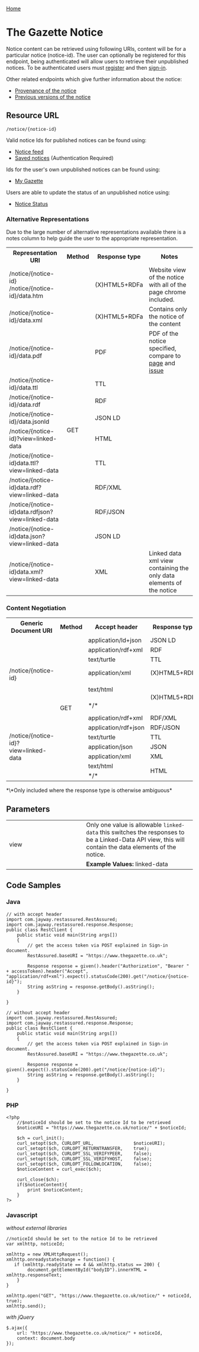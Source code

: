 [Home](../home.md)
# The Gazette Notice #
Notice content can be retrieved using following URIs, content will be for a particular notice (notice-id).
The user can optionally be registered for this endpoint, being authenticated will allow users to retrieve their unpublished notices. To be authenticated users must [register](../authentication/registration.md) and then [sign-in](../authentication/sign-in.md).

Other related endpoints which give further information about the notice:

- [Provenance of the notice](notice-provenance.md)
- [Previous versions of the notice](notice-version.md)

## Resource URL ##

`/notice/{notice-id}`
 
Valid notice Ids for published notices can be found using:

- [Notice feed](notice-feed.md)
- [Saved notices](../mygazette/mygazette.md) (Authentication Required)

Ids for the user's own unpublished notices can be found using:

- [My Gazette](../mygazette/mygazette.md)

Users are able to update the status of an unpublished notice using:

- [Notice Status](../notice/notice-status.md)

### Alternative Representations ###
Due to the large number of alternative representations available there is a notes column to help guide the user to the appropriate representation.

<table>
<tr>
<th>Representation URI</th>
<th>Method</th>
<th>Response type</th>
<th>Notes</th>
</tr>
<tr>
<td>​​/notice/{notice-id}<br />/notice/{notice-id}/data.htm</td>
<td rowspan=14>GET</td>
<td>(X)HTML5+RDFa</td>
<td>Website view of the notice with all of the page chrome included.</td>
</tr>

<tr>
<td>/notice/{notice-id}/data.xml</td>

<td>(X)HTML5+RDFa</td>
<td>Contains only the notice of the content</td>
</tr>
<tr>
<td>/notice/{notice-id}/data.pdf</td>
<td>PDF</td>
<td>PDF of the notice specified, compare to <a href="../publication/pdf-publication.md">page</a> and <a href="../publication/pdf-publication.md">issue</a></td>
</tr>
<tr>
<td>/notice/{notice-id}/data.ttl</td>
<td>TTL</td>
<td></td>
</tr>

<tr>
<td>​​/notice/{notice-id}/data.rdf</td>
<td>RDF</td>
<td></td>
</tr>
<tr>
<td>/notice/{notice-id}/data.jsonld</td>
<td>JSON LD</td>
<td></td>
</tr>
<tr>
<td>/notice/{notice-id}?view=linked-data</td>
<td>HTML</td>
<td></td>
</tr>
<tr>
<td>​​​​/notice/{notice-id}data.ttl?view=linked-data</td>
<td>TTL</td>
<td></td>
</tr>
<tr>
<td>​​​​/notice/{notice-id}data.rdf?view=linked-data</td>
<td>RDF/XML</td>
<td></td>
</tr>
<tr>
<td>​​/notice/{notice-id}data.rdfjson?view=linked-data</td>
<td>RDF/JSON</td>
<td></td>
</tr>

<tr>
<td>/notice/{notice-id}data.json?view=linked-data</td>
<td>JSON LD</td>
<td></td>
</tr>
<tr>
<td>​​/notice/{notice-id}data.xml?view=linked-data</td>
<td>XML</td>
<td>Linked data xml view containing the only data elements of the notice</td>
</tr>
</table>

### Content Negotiation ###

<table>
<tr>
<th>Generic Document URI</th>
<th>Method</th>
<th>Accept header​</th>
<th>Response type</th>
<th>Matching Representation*</th>
</tr>
<tr>
<td rowspan=6>/notice/{notice-id}</td>
<td rowspan=13>GET</td>
<td>application/ld+json</td>
<td>JSON LD</td>
<td></td>
</tr>
<tr>
<td>​application/rdf+xml</td>
<td>​RDF</td>
<td></td>
</tr>
<tr>
<td>text/turtle</td>
<td>​TTL</td>
<td></td>
</tr>
<tr>
<td>application/xml</td>
<td>(X)HTML5+RDFa</td>
<td>/notice/{notice-id}/data.xml</td>
</tr>
<tr>
<td>text/html</td>
<td rowspan=2>(X)HTML5+RDFa</td>
<td rowspan=2>/notice/{notice-id}<br/>/notice/{notice-id}/data.htm</td>
</tr>
<tr>
<td>*/*</td>
</tr>

<tr>
<td rowspan=7>/notice/{notice-id}?view=linked-data</td>
<td>​application/rdf+xml</td>
<td>RDF/XML</td>
<td></td>
</tr>
<tr>
<td>​application/rdf+json</td>
<td>RDF/JSON</td>
<td></td>
</tr>
<tr>
<td>text/turtle</td>
<td>TTL</td>
<td></td>
</tr>
<tr>
<td>application/json</td>
<td>JSON</td>
<td></td>
</tr>
<tr>
<td>​application/xml</td>
<td>XML</td>
<td></td>
</tr>
<tr>
<td>​text/html</td>
<td rowspan=2>HTML</td>
<td rowspan=2></td>
</tr>
<tr>
<td>*/*</td>
</tr>
</table>
*\*Only included where the response type is otherwise ambiguous*

## Parameters ##
<table>
<tr>
<td rowspan=2 style="width:12em">view</td>
<td>Only one value is allowable <code>linked-data</code> this switches the responses to be a Linked-Data API view</a>, this will contain the data elements of the notice.</td>
</tr>
<tr>
<td><b>Example Values:</b> linked-data</td>
</tr>
</table>

## Code Samples ##

###	Java ###
	// with accept header
	import com.jayway.restassured.RestAssured;
	import com.jayway.restassured.response.Response;
	public class RestClient {
		public static void main(String args[])
		{
			// get the access token via POST explained in Sign-in document.
		   	RestAssured.baseURI = "https://www.thegazette.co.uk";
		   	
		   	Response response = given().header("Authorization", "Bearer " + accessToken).header("Accept", "application/rdf+xml").expect().statusCode(200).get("/notice/{notice-id}");
			String asString = response.getBody().asString();
	    }
	
	}
	
	// without accept header
	import com.jayway.restassured.RestAssured;
	import com.jayway.restassured.response.Response;
	public class RestClient {
		public static void main(String args[])
		{
			// get the access token via POST explained in Sign-in document.
		   	RestAssured.baseURI = "https://www.thegazette.co.uk";
	
	    	Response response = given().expect().statusCode(200).get("/notice/{notice-id}");
			String asString = response.getBody().asString();
	    }

	}



### PHP ###
	<?php
		//$noticeId should be set to the notice Id to be retrieved
		$noticeURI = "https://www.thegazette.co.uk/notice/" + $noticeId;

		$ch = curl_init();
		curl_setopt($ch, CURLOPT_URL,				$noticeURI);
		curl_setopt($ch, CURLOPT_RETURNTRANSFER,	true);
		curl_setopt($ch, CURLOPT_SSL_VERIFYPEER,	false);
		curl_setopt($ch, CURLOPT_SSL_VERIFYHOST,	false);
		curl_setopt($ch, CURLOPT_FOLLOWLOCATION,	false);
		$noticeContent = curl_exec($ch);
		
		curl_close($ch);
		if($noticeContent){
			print $noticeContent;
		}
	?>

### Javascript ###
*without external libraries*

	//noticeId should be set to the notice Id to be retrieved	    
	var xmlhttp, noticeId;
		
	xmlhttp = new XMLHttpRequest();
    xmlhttp.onreadystatechange = function() {
	   if (xmlhttp.readyState == 4 && xmlhttp.status == 200) {
            document.getElementById("bodyID").innerHTML = xmlhttp.responseText;
        }
    }

    xmlhttp.open("GET", "https://www.thegazette.co.uk/notice/" + noticeId, true);
    xmlhttp.send();

*with jQuery* 

	$.ajax({
	    url: "https://www.thegazette.co.uk/notice/" + noticeId,
	    context: document.body
	});